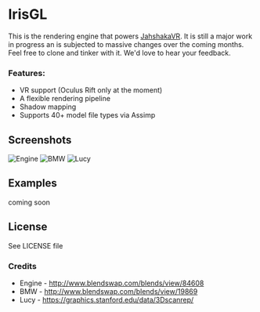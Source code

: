 # IrisGL

This is the rendering engine that powers [JahshakaVR](https://github.com/jahshaka/VR). It is still a major work in progress an is subjected to massive changes over the coming months. Feel free to clone and tinker with it. We'd love to hear your feedback.

### Features:
- VR support (Oculus Rift only at the moment)
- A flexible rendering pipeline
- Shadow mapping
- Supports 40+ model file types via Assimp


## Screenshots
![Engine](https://snag.gy/pJH2id.jpg)
![BMW](https://snag.gy/0aUPwK.jpg)
![Lucy](https://snag.gy/y0QKNa.jpg)

## Examples
coming soon

## License
See LICENSE file

### Credits
- Engine - http://www.blendswap.com/blends/view/84608
- BMW - http://www.blendswap.com/blends/view/19869
- Lucy - https://graphics.stanford.edu/data/3Dscanrep/
